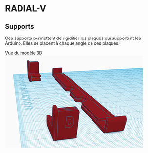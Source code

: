 # RADIAL-V
## Supports

Ces supports permettent de rigidifier les plaques qui supportent les Arduino.
Elles se placent à chaque angle de ces plaques.

[Vue du modèle 3D](files/Radial-V%20Angles%20%28barre%20ARD1%29.stl)
![Exemple](images/Radial-V%20Angles%20%28ARD1%29.png)

